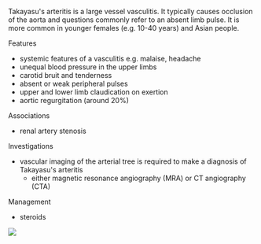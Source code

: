 Takayasu's arteritis is a large vessel vasculitis. It typically causes occlusion of the aorta and questions commonly refer to an absent limb pulse. It is more common in younger females (e.g. 10\-40 years) and Asian people.  
  
Features  
* systemic features of a vasculitis e.g. malaise, headache
* unequal blood pressure in the upper limbs
* carotid bruit and tenderness
* absent or weak peripheral pulses
* upper and lower limb claudication on exertion
* aortic regurgitation (around 20%)

  
Associations  
* renal artery stenosis

  
Investigations  
* vascular imaging of the arterial tree is required to make a diagnosis of Takayasu's arteritis
	+ either magnetic resonance angiography (MRA) or CT angiography (CTA)

  
Management  
* steroids

  
[![](https://d32xxyeh8kfs8k.cloudfront.net/images_Passmedicine/pdd107.jpg)](https://d32xxyeh8kfs8k.cloudfront.net/images_Passmedicine/pdd107b.jpg)